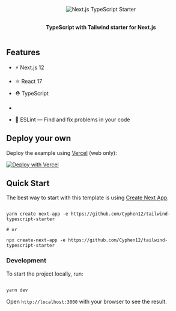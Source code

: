 
<p  align="center">

<img  src="https://res.cloudinary.com/ddcg0rzlo/image/upload/v1640340715/nextjs-tailwind-typescript-banner_vslgq4.png"  alt="Next.js TypeScript Starter">

</p>

  

<br />

  

<div  align="center"><strong>TypeScript with Tailwind starter for Next.js</strong></div>

  

<br />

  

## Features

  

- ⚡️ Next.js 12

- ⚛️ React 17

- ⛑ TypeScript
- <img src="https://res.cloudinary.com/ddcg0rzlo/image/upload/v1640341222/tailwindcss_nzwqt7.svg" width="" height="16" />
- 📏 ESLint — Find and fix problems in your code
  


## Deploy your own

Deploy the example using [Vercel](https://vercel.com?utm_source=github&utm_medium=readme&utm_campaign=next-example) (web only):

[![Deploy with Vercel](https://vercel.com/button)](https://vercel.com/new/git/external?repository-url=https://github.com/Cyphen12/tailwind-typescript-starter&project-name=tailwind-typescript-starte&repository-name=tailwind-typescript-starte)

## Quick Start

  

The best way to start with this template is using [Create Next App](https://nextjs.org/docs/api-reference/create-next-app).

  

```

yarn create next-app -e https://github.com/Cyphen12/tailwind-typescript-starter

# or

npx create-next-app -e https://github.com/Cyphen12/tailwind-typescript-starter

```

  

### Development

  

To start the project locally, run:

  

```bash

yarn dev

```

  

Open `http://localhost:3000` with your browser to see the result.


